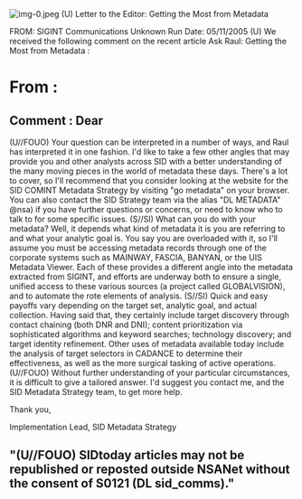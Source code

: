 ![img-0.jpeg](img-0.jpeg)
(U) Letter to the Editor: Getting the Most from Metadata

FROM: SIGINT Communications
Unknown
Run Date: 05/11/2005
(U) We received the following comment on the recent article Ask Raul: Getting the Most from Metadata :

# From : 

## Comment : Dear

(U//FOUO) Your question can be interpreted in a number of ways, and Raul has interpreted it in one fashion. I'd like to take a few other angles that may provide you and other analysts across SID with a better understanding of the many moving pieces in the world of metadata these days. There's a lot to cover, so I'll recommend that you consider looking at the website for the SID COMINT Metadata Strategy by visiting "go metadata" on your browser. You can also contact the SID Strategy team via the alias "DL METADATA" @nsa) if you have further questions or concerns, or need to know who to talk to for some specific issues.
(S//SI) What can you do with your metadata? Well, it depends what kind of metadata it is you are referring to and what your analytic goal is. You say you are overloaded with it, so I'll assume you must be accessing metadata records through one of the corporate systems such as MAINWAY, FASCIA, BANYAN, or the UIS Metadata Viewer. Each of these provides a different angle into the metadata extracted from SIGINT, and efforts are underway both to ensure a single, unified access to these various sources (a project called GLOBALVISION), and to automate the rote elements of analysis.
(S//SI) Quick and easy payoffs vary depending on the target set, analytic goal, and actual collection. Having said that, they certainly include target discovery through contact chaining (both DNR and DNI); content prioritization via sophisticated algorithms and keyword searches; technology discovery; and target identity refinement. Other uses of metadata available today include the analysis of target selectors in CADANCE to determine their effectiveness, as well as the more surgical tasking of active operations.
(U//FOUO) Without further understanding of your particular circumstances, it is difficult to give a tailored answer. I'd suggest you contact me, and the SID Metadata Strategy team, to get more help.

Thank you,

Implementation Lead, SID Metadata Strategy

## "(U//FOUO) SIDtoday articles may not be republished or reposted outside NSANet without the consent of S0121 (DL sid_comms)."
